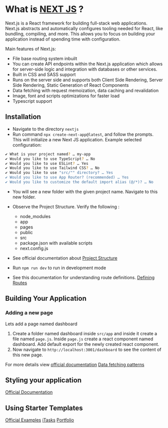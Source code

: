# What is [NEXT JS](https://nextjs.org/) ?

Next.js is a React framework for building full-stack web applications.  
Next.js abstracts and automatically configures tooling needed for React, like bundling, compiling, and more. This allows you to focus on building your application instead of spending time with configuration.

Main features of Next.js:
- File base routing system inbuilt
- You can create API endpoints within the Next.js application which allows for server-side logic and integration with databases or other services.
- Built in CSS and SASS support
- Runs on the server side and supports both Client Side Rendering, Server Side Rendering, Static Generation of React Components
- Data fetching with request memoization, data caching and revalidation
- Image, font and scripts optimizations for faster load
- Typescript support

## Installation

- Navigate to the directory `nextjs`
- Run command  `npx create-next-app@latest`, and follow the prompts. This will initialize a new Next JS application.
  Example selected configuration:

```bash
✔ What is your project named? … my-app
✔ Would you like to use TypeScript? … No
✔ Would you like to use ESLint? … Yes
✔ Would you like to use Tailwind CSS? … No  
✔ Would you like to use "src/"" directory? … Yes
✔ Would you like to use App Router? (recommended) … Yes
✔ Would you like to customize the default import alias (@/*)? … No
```

- You will see a new folder with the given project name. Navigate to this new folder.
- Observe the Project Structure. Verify the following :
  - node_modules 
  - app
  - pages
  - public
  - src
  - package.json with available scripts
  - next.config.js
- See official documentation about [Project Structure](https://nextjs.org/docs/getting-started/project-structure)

- Run `npm run dev` to run in development mode
- See this documentation for understanding route definitions. [Defining Routes](https://nextjs.org/docs/app/building-your-application/routing/defining-routes)


## Building Your Application

### Adding a new page 
Lets add a page named dashboard 
1. Create a folder named dashboard inside `src/app` and inside it create a file named `page.js`. Inside `page.js` create a react component named dashboard. Add default export for the newly created react component. 
2. Now navigate to `http://localhost:3001/dashboard` to see the content of this new page.

For more details view [official documentation](https://nextjs.org/docs/app/building-your-application)
[Data fetching patterns](https://nextjs.org/docs/app/building-your-application/data-fetching/patterns)


## Styling your application 
[Official Documentation](https://nextjs.org/docs/app/building-your-application/styling)


## Using Starter Templates
[Official Examples](https://github.com/vercel/next.js/tree/canary/examples)
[iTasks](https://github.com/alsiam/iTasks/tree/main)
[Portfolio](https://github.com/vercel/nextjs-portfolio-starter/tree/main)

